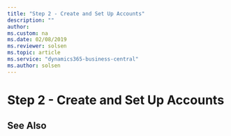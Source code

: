 ```yaml
---
title: "Step 2 - Create and Set Up Accounts"
description: ""
author: 
ms.custom: na
ms.date: 02/08/2019
ms.reviewer: solsen
ms.topic: article
ms.service: "dynamics365-business-central"
ms.author: solsen
---
```


# Step 2 - Create and Set Up Accounts

## See Also